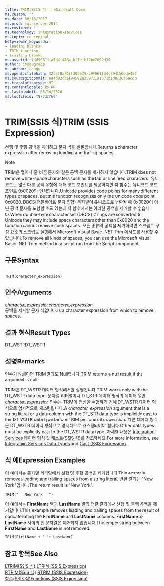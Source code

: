 ```yaml
---
title: TRIM(SSIS 식) | Microsoft Docs
ms.custom: ''
ms.date: 06/13/2017
ms.prod: sql-server-2014
ms.reviewer: ''
ms.technology: integration-services
ms.topic: conceptual
helpviewer_keywords:
- leading blanks
- TRIM function
- trailing blanks
ms.assetid: 7dd9081d-a3d4-483a-bf7e-bf2bd7692d39
author: chugugrace
ms.author: chugu
ms.openlocfilehash: 42cef8a816f399e39ac99061f34c394156bde45f
ms.sourcegitcommit: ad4d92dce894592a259721a1571b1d8736abacdb
ms.translationtype: MT
ms.contentlocale: ko-KR
ms.lasthandoff: 08/04/2020
ms.locfileid: "87732760"
---
```

# <a name="trim-ssis-expression"></a><span data-ttu-id="9af12-102">TRIM(SSIS 식)</span><span class="sxs-lookup"><span data-stu-id="9af12-102">TRIM (SSIS Expression)</span></span>
  <span data-ttu-id="9af12-103">선행 및 후행 공백을 제거하고 문자 식을 반환합니다.</span><span class="sxs-lookup"><span data-stu-id="9af12-103">Returns a character expression after removing leading and trailing spaces.</span></span>  
  
> [!NOTE]  
>  <span data-ttu-id="9af12-104">TRIM은 탭이나 줄 바꿈 문자와 같은 공백 문자를 제거하지 않습니다.</span><span class="sxs-lookup"><span data-stu-id="9af12-104">TRIM does not remove white-space characters such as the tab or line feed characters.</span></span> <span data-ttu-id="9af12-105">유니코드는 많은 다른 공백 유형에 대해 코드 포인트를 제공하지만 이 함수는 유니코드 코드 포인트 0x0020만 인식합니다.</span><span class="sxs-lookup"><span data-stu-id="9af12-105">Unicode provides code points for many different types of spaces, but this function recognizes only the Unicode code point 0x0020.</span></span> <span data-ttu-id="9af12-106">DBCS(더블바이트 문자 집합) 문자열이 유니코드로 변환될 때 0x0020이 아닌 공백 문자를 포함할 수도 있는데 이 함수에서는 이러한 공백을 제거할 수 없습니다.</span><span class="sxs-lookup"><span data-stu-id="9af12-106">When double-byte character set (DBCS) strings are converted to Unicode they may include space characters other than 0x0020 and the function cannot remove such spaces.</span></span> <span data-ttu-id="9af12-107">모든 종류의 공백을 제거하려면 스크립트 구성 요소의 스크립트 실행에서 Microsoft Visual Basic .NET Trim 메서드를 사용할 수 있습니다.</span><span class="sxs-lookup"><span data-stu-id="9af12-107">To remove all kinds of spaces, you can use the Microsoft Visual Basic .NET Trim method in a script run from the Script component.</span></span>  
  
## <a name="syntax"></a><span data-ttu-id="9af12-108">구문</span><span class="sxs-lookup"><span data-stu-id="9af12-108">Syntax</span></span>  
  
```  
  
TRIM(character_expression)  
```  
  
## <a name="arguments"></a><span data-ttu-id="9af12-109">인수</span><span class="sxs-lookup"><span data-stu-id="9af12-109">Arguments</span></span>  
 <span data-ttu-id="9af12-110">*character_expression*</span><span class="sxs-lookup"><span data-stu-id="9af12-110">*character_expression*</span></span>  
 <span data-ttu-id="9af12-111">공백을 제거할 문자 식입니다.</span><span class="sxs-lookup"><span data-stu-id="9af12-111">Is a character expression from which to remove spaces.</span></span>  
  
## <a name="result-types"></a><span data-ttu-id="9af12-112">결과 형식</span><span class="sxs-lookup"><span data-stu-id="9af12-112">Result Types</span></span>  
 <span data-ttu-id="9af12-113">DT_WSTR</span><span class="sxs-lookup"><span data-stu-id="9af12-113">DT_WSTR</span></span>  
  
## <a name="remarks"></a><span data-ttu-id="9af12-114">설명</span><span class="sxs-lookup"><span data-stu-id="9af12-114">Remarks</span></span>  
 <span data-ttu-id="9af12-115">인수가 Null이면 TRIM 결과도 Null입니다.</span><span class="sxs-lookup"><span data-stu-id="9af12-115">TRIM returns a null result if the argument is null.</span></span>  
  
 <span data-ttu-id="9af12-116">TRIM은 DT_WSTR 데이터 형식에서만 실행됩니다.</span><span class="sxs-lookup"><span data-stu-id="9af12-116">TRIM works only with the DT_WSTR data type.</span></span> <span data-ttu-id="9af12-117">문자열 리터럴이나 DT_STR 데이터 형식의 데이터 열인 *character_expression* 인수는 TRIM이 연산을 수행하기 전에 DT_WSTR 데이터 형식으로 암시적으로 캐스팅됩니다.</span><span class="sxs-lookup"><span data-stu-id="9af12-117">A *character_expression* argument that is a string literal or a data column with the DT_STR data type is implicitly cast to the DT_WSTR data type before TRIM performs its operation.</span></span> <span data-ttu-id="9af12-118">다른 데이터 형식은 DT_WSTR 데이터 형식으로 명시적으로 캐스팅되어야 합니다.</span><span class="sxs-lookup"><span data-stu-id="9af12-118">Other data types must be explicitly cast to the DT_WSTR data type.</span></span> <span data-ttu-id="9af12-119">자세한 내용은 [Integration Services 데이터 형식](../data-flow/integration-services-data-types.md) 및 [캐스트&#40;SSIS 식&#41;](cast-ssis-expression.md)를 참조하세요.</span><span class="sxs-lookup"><span data-stu-id="9af12-119">For more information, see [Integration Services Data Types](../data-flow/integration-services-data-types.md) and [Cast &#40;SSIS Expression&#41;](cast-ssis-expression.md).</span></span>  
  
## <a name="expression-examples"></a><span data-ttu-id="9af12-120">식 예</span><span class="sxs-lookup"><span data-stu-id="9af12-120">Expression Examples</span></span>  
 <span data-ttu-id="9af12-121">이 예에서는 문자열 리터럴에서 선행 및 후행 공백을 제거합니다.</span><span class="sxs-lookup"><span data-stu-id="9af12-121">This example removes leading and trailing spaces from a string literal.</span></span> <span data-ttu-id="9af12-122">반환 결과는 "New York"입니다.</span><span class="sxs-lookup"><span data-stu-id="9af12-122">The return result is "New York".</span></span>  
  
```  
TRIM("   New York   ")  
```  
  
 <span data-ttu-id="9af12-123">이 예에서는 **FirstName** 열과 **LastName** 열의 연결 결과에서 선행 및 후행 공백을 제거합니다.</span><span class="sxs-lookup"><span data-stu-id="9af12-123">This example removes leading and trailing spaces from the result of concatenating the **FirstName** and **LastName** columns.</span></span> <span data-ttu-id="9af12-124">**FirstName** 과 **LastName** 사이의 빈 문자열은 제거되지 않습니다.</span><span class="sxs-lookup"><span data-stu-id="9af12-124">The empty string between **FirstName** and **LastName** is not removed.</span></span>  
  
```  
TRIM(FirstName + " "+ LastName)  
```  
  
## <a name="see-also"></a><span data-ttu-id="9af12-125">참고 항목</span><span class="sxs-lookup"><span data-stu-id="9af12-125">See Also</span></span>  
 <span data-ttu-id="9af12-126">[LTRIM&#40;SSIS 식&#41;](trim-ssis-expression.md) </span><span class="sxs-lookup"><span data-stu-id="9af12-126">[LTRIM &#40;SSIS Expression&#41;](trim-ssis-expression.md) </span></span>  
 <span data-ttu-id="9af12-127">[RTRIM&#40;SSIS 식&#41;](rtrim-ssis-expression.md) </span><span class="sxs-lookup"><span data-stu-id="9af12-127">[RTRIM &#40;SSIS Expression&#41;](rtrim-ssis-expression.md) </span></span>  
 [<span data-ttu-id="9af12-128">함수&#40;SSIS 식&#41;</span><span class="sxs-lookup"><span data-stu-id="9af12-128">Functions &#40;SSIS Expression&#41;</span></span>](functions-ssis-expression.md)  
  
  
